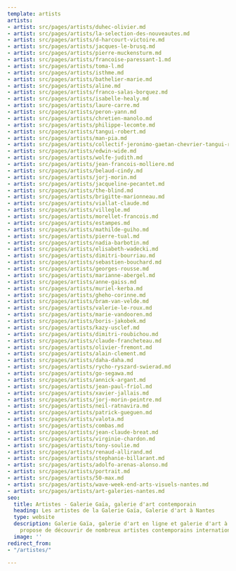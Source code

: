 ```yaml
---
template: artists
artists:
- artist: src/pages/artists/duhec-olivier.md
- artist: src/pages/artists/la-selection-des-nouveautes.md
- artist: src/pages/artists/d-harcourt-victoire.md
- artist: src/pages/artists/jacques-le-brusq.md
- artist: src/pages/artists/pierre-muckensturm.md
- artist: src/pages/artists/francoise-paressant-1.md
- artist: src/pages/artists/toma-l.md
- artist: src/pages/artists/isthme.md
- artist: src/pages/artists/bathelier-marie.md
- artist: src/pages/artists/aline.md
- artist: src/pages/artists/franco-salas-borquez.md
- artist: src/pages/artists/isabelle-healy.md
- artist: src/pages/artists/laure-carre.md
- artist: src/pages/artists/peron-yann.md
- artist: src/pages/artists/chretien-manolo.md
- artist: src/pages/artists/philippe-lecomte.md
- artist: src/pages/artists/tangui-robert.md
- artist: src/pages/artists/man-pia.md
- artist: src/pages/artists/collectif-jeronimo-gaetan-chevrier-tangui-robert.md
- artist: src/pages/artists/edwin-wide.md
- artist: src/pages/artists/wolfe-judith.md
- artist: src/pages/artists/jean-francois-molliere.md
- artist: src/pages/artists/belaud-cindy.md
- artist: src/pages/artists/jorj-morin.md
- artist: src/pages/artists/jacqueline-pecantet.md
- artist: src/pages/artists/the-blind.md
- artist: src/pages/artists/brigitte-marionneau.md
- artist: src/pages/artists/viallat-claude.md
- artist: src/pages/artists/villegle.md
- artist: src/pages/artists/morellet-francois.md
- artist: src/pages/artists/estampes.md
- artist: src/pages/artists/mathilde-guiho.md
- artist: src/pages/artists/pierre-tual.md
- artist: src/pages/artists/nadia-barbotin.md
- artist: src/pages/artists/elisabeth-wadecki.md
- artist: src/pages/artists/dimitri-bourriau.md
- artist: src/pages/artists/sebastien-bouchard.md
- artist: src/pages/artists/georges-rousse.md
- artist: src/pages/artists/marianne-abergel.md
- artist: src/pages/artists/anne-gaiss.md
- artist: src/pages/artists/muriel-kerba.md
- artist: src/pages/artists/gheho-corinne.md
- artist: src/pages/artists/bram-van-velde.md
- artist: src/pages/artists/valerie-le-roux.md
- artist: src/pages/artists/marie-vandooren.md
- artist: src/pages/artists/boris-jakobek.md
- artist: src/pages/artists/kazy-usclef.md
- artist: src/pages/artists/dimitri-roubichou.md
- artist: src/pages/artists/claude-francheteau.md
- artist: src/pages/artists/olivier-fremont.md
- artist: src/pages/artists/alain-clement.md
- artist: src/pages/artists/daha-daha.md
- artist: src/pages/artists/rycho-ryszard-swierad.md
- artist: src/pages/artists/go-segawa.md
- artist: src/pages/artists/annick-argant.md
- artist: src/pages/artists/jean-paul-friol.md
- artist: src/pages/artists/xavier-jallais.md
- artist: src/pages/artists/jorj-morin-peintre.md
- artist: src/pages/artists/neil-ratnavira.md
- artist: src/pages/artists/patrick-gueguen.md
- artist: src/pages/artists/valota.md
- artist: src/pages/artists/combas.md
- artist: src/pages/artists/jean-claude-breat.md
- artist: src/pages/artists/virginie-chardon.md
- artist: src/pages/artists/tony-soulie.md
- artist: src/pages/artists/renaud-allirand.md
- artist: src/pages/artists/stephanie-billarant.md
- artist: src/pages/artists/adolfo-arenas-alonso.md
- artist: src/pages/artists/portrait.md
- artist: src/pages/artists/50-max.md
- artist: src/pages/artists/wave-week-end-arts-visuels-nantes.md
- artist: src/pages/artists/art-galeries-nantes.md
seo:
  title: Artistes - Galerie Gaïa, galerie d'art contemporain
  heading: Les artistes de la Galerie Gaïa, Galerie d'art à Nantes
  type: website
  description: Galerie Gaïa, galerie d'art en ligne et galerie d'art à Nantes vous
    propose de découvrir de nombreux artistes contemporains internationaux.
  image: ''
redirect_from:
- "/artistes/"

---
```

